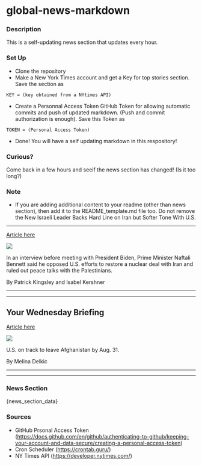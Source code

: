 # global-news-markdown

### Description 
This is a self-updating news section that updates every hour.

### Set Up 
* Clone the repository
* Make a New York Times account and get a Key for top stories section. Save the section as 
 ```
 KEY = (key obtained from a NYtimes API)
 ```
*  Create a Personnal Access Token GitHub Token for allowing automatic commits and push of updated markdown. (Push and commit authorization is enough). Save this Token as 
```
TOKEN = (Personal Access Token)
```
* Done! You will have a self updating markdown in this respository!

### Curious?
Come back in a few hours and seeif the news section has changed! (Is it too long?)

### Note
* If you are adding additional content to your readme (other than news section), then add it to the README_template.md file too. Do not remove the New Israeli Leader Backs Hard Line on Iran but Softer Tone With U.S.
--------------------------------------------------------------------

[Article here](https://www.nytimes.com/2021/08/24/world/middleeast/israel-bennett-biden-iran.html)

[![](https://static01.nyt.com/images/2021/09/23/world/24ISRAEL-BENNETT1/merlin_193624011_bda9ee01-3f30-4eda-bada-7ec2e142505d-superJumbo.jpg)](https://www.nytimes.com/2021/08/24/world/middleeast/israel-bennett-biden-iran.html)

In an interview before meeting with President Biden, Prime Minister Naftali Bennett said he opposed U.S. efforts to restore a nuclear deal with Iran and ruled out peace talks with the Palestinians.

By Patrick Kingsley and Isabel Kershner

* * *

* * *

Your Wednesday Briefing
-----------------------

[Article here](https://www.nytimes.com/2021/08/24/briefing/afghanistan-deadline-unvaccinated-covid-fifa.html)

[![](https://static01.nyt.com/images/2021/08/25/us/25ambriefing-europe-nl-promo/merlin_193589862_6c3c21bc-837d-4989-978c-b95d884a1492-superJumbo.jpg)](https://www.nytimes.com/2021/08/24/briefing/afghanistan-deadline-unvaccinated-covid-fifa.html)

U.S. on track to leave Afghanistan by Aug. 31.

By Melina Delkic

* * *

* * *

### News Section 
{news_section_data}


### Sources 
* GitHub Prsonal Access Token (https://docs.github.com/en/github/authenticating-to-github/keeping-your-account-and-data-secure/creating-a-personal-access-token)
* Cron Scheduler (https://crontab.guru/)
* NY Times API (https://developer.nytimes.com/)
